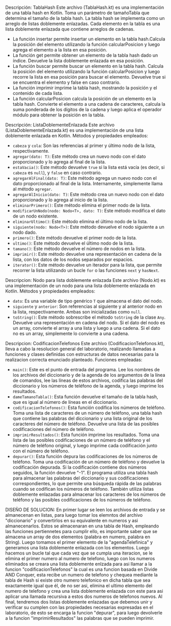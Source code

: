 Descripción: TablaHash
Este archivo (TablaHash.kt) es una implementación de una tabla hash en Kotlin. Toma un parámetro de tamañoTabla que determina el tamaño de la tabla hash.
La tabla hash se implementa como un arreglo de listas doblemente enlazadas. Cada elemento en la tabla es una lista doblemente enlazada que contiene arreglos de cadenas.
- La función insertar permite insertar un elemento en la tabla hash.Calcula la posición del elemento utilizando la función calcularPosicion y luego agrega el elemento a la lista en esa posición.
- La función get permite obtener un elemento de la tabla hash dado un índice. Devuelve la lista doblemente enlazada en esa posición.
- La función buscar permite buscar un elemento en la tabla hash. Calcula la posición del elemento utilizando la función calcularPosicion y luego recorre la lista en esa posición para buscar el elemento. Devuelve true si se encuentra el elemento y false en caso contrario.
- La función imprimir imprime la tabla hash, mostrando la posición y el contenido de cada lista.
- La función calcularPosicion calcula la posición de un elemento en la tabla hash. Convierte el elemento a una cadena de caracteres, calcula la suma ponderada de los dígitos de la cadena y luego aplica el operador módulo para obtener la posición en la tabla.


Descripción: ListaDoblementeEnlazada
Este archivo (ListaDoblementeEnlazada.kt) es una implementación de una lista doblemente enlazada en Kotlin. Métodos y propiedades empleados:
- `cabeza` y `cola`: Son las referencias al primer y último nodo de la lista, respectivamente.
- `agregar(dato: T)`: Este método crea un nuevo nodo con el dato proporcionado y lo agrega al final de la lista.
- `estaVacia()`: Este método devuelve `true` si la lista está vacía (es decir, si `cabeza` es `null`), y `false` en caso contrario.
- `agregarAlFinal(dato: T)`: Este método agrega un nuevo nodo con el dato proporcionado al final de la lista. Internamente, simplemente llama al método `agregar`.
- `agregarAlInicio(dato: T)`: Este método crea un nuevo nodo con el dato proporcionado y lo agrega al inicio de la lista.
- `eliminarPrimero()`: Este método elimina el primer nodo de la lista.
- `modificarUnNodo(nodo: Nodo<T>, dato: T)`: Este método modifica el dato de un nodo existente.
- `eliminarUltimo()`: Este método elimina el último nodo de la lista.
- `siguiente(nodo: Nodo<T>)`: Este método devuelve el nodo siguiente a un nodo dado.
- `primero()`: Este método devuelve el primer nodo de la lista.
- `ultimo()`: Este método devuelve el último nodo de la lista.
- `tamano()`: Este método devuelve el número de nodos en la lista.
- `imprimir()`: Este método devuelve una representación en cadena de la lista, con los datos de los nodos separados por espacios.
- `iterator()`: Este método devuelve un iterador para la lista, que permite recorrer la lista utilizando un bucle `for` o las funciones `next` y `hasNext`.


Descripcion: Nodo para lista doblemente enlazada
Este archivo (Nodo.kt) es una implementación de un nodo para una lista doblemente enlazada en Kotlin. Métodos y propiedades empleados:
- `dato`: Es una variable de tipo genérico `T` que almacena el dato del nodo.
- `siguiente` y `anterior`: Son referencias al siguiente y al anterior nodo en la lista, respectivamente. Ambas son inicializadas como `null`.
- `toString()`: Este método sobrescribe el método `toString` de la clase `Any`. Devuelve una representación en cadena del nodo. Si el dato del nodo es un array, convierte el array a una lista y luego a una cadena. Si el dato no es un array, simplemente lo convierte a una cadena.


Descripcion: CodificacionTelefonos
Este archivo (CodificacionTelefonos.kt), lleva a cabo la resolucion general del laboratorio, realizando llamadas a funciones y clases definidas con estructuras de datos necesarias para la realizacion correcta enunciado planteado. Funciones empleadas:
- `main()`: Este es el punto de entrada del programa. Lee los nombres de los archivos del diccionario y de la agenda de los argumentos de la línea de comandos, lee las líneas de estos archivos, codifica las palabras del diccionario y los números de teléfono de la agenda, y luego imprime los resultados.
- `dameTamanoTabla()`: Esta función devuelve el tamaño de la tabla hash, que es igual al número de líneas en el diccionario.
- `codificacionTelefonos()`: Esta función codifica los números de teléfono. Toma una lista de caracteres de un número de teléfono, una tabla hash que contiene las palabras del diccionario y una lista original de los caracteres del número de teléfono. Devuelve una lista de las posibles codificaciones del número de teléfono.
- `imprimirResultados()`: Esta función imprime los resultados. Toma una lista de las posibles codificaciones de un número de teléfono y el número de teléfono original, y luego imprime cada codificación junto con el número de teléfono.
- `depurar()`: Esta función depura las codificaciones de los números de teléfono. Toma una codificación de un número de teléfono y devuelve la codificación depurada. Si la codificación contiene dos números seguidos, la función devuelve "-1".
El programa utiliza una tabla hash para almacenar las palabras del diccionario y sus codificaciones correspondientes, lo que permite una búsqueda rápida de las palabras cuando se codifican los números de teléfono. También utiliza listas doblemente enlazadas para almacenar los caracteres de los números de teléfono y las posibles codificaciones de los números de teléfono.



DISEÑO DE SOLUCION:
En primer lugar se leen los archivos de entrada y se almanecenan en listas, para luego tomar los elemntos del archivo "diccionario" y convertirlos en su equivalente en numeros y asi almanecenarlos. Estos se almacenaran en una tabla de Hash, empleando las funciones pertiennetes para cumplir ello, es importante saber que se almacena un array de dos elementos (palabra en numero, palabra en String). Luego tomamos el primer elemento de la "agendaTelefinica" y generamos una lista doblemente enlazada con los elementos.
Luego hacemos un bucle tal que cada vez que se cumpla una iteracion, se le elimina el primer numero al numero de telefono, luego con los numeros eliminados se creara una lista doblemente enlzada para asi llamar a la funcion "codificacionTelefonos" la cual es una funcion basada en Divide AND Conquer, esta recibe un numero de telefono y chequea mediante la tabla de Hash si existe otro numero telefonico en dicha tabla que sea exactamente igual que él, de no ser asi, elimina el ultimo elemento del numero de telefono y crea una lista doblemente enlazada con este para asi aplicar una llamada recursiva a estos dos numeros de telefonos nuevos. Al final, tendremos dos listas doblemente enlazadas que debemos unir y verificar su cumplen con las propiedades necesarias expresadas en el laboratorio, de esto se encarga la funcion "depurar", para luego devolverle a la funcion "imprimirResultados" las palabras que se pueden imprimir.